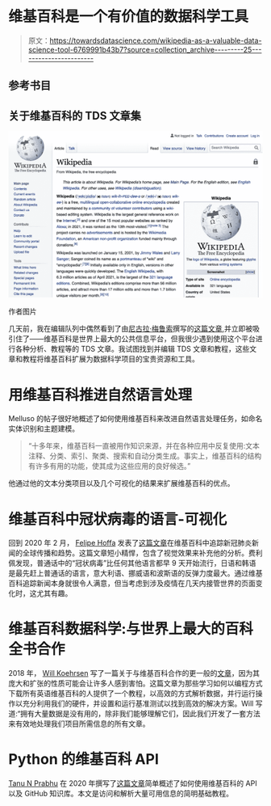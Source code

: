 # 维基百科是一个有价值的数据科学工具

> 原文：<https://towardsdatascience.com/wikipedia-as-a-valuable-data-science-tool-6769991b43b7?source=collection_archive---------25----------------------->

## 参考书目

## 关于维基百科的 TDS 文章集

![](img/9974f19ac6e8f7abfb32b8887b5a6a91.png)

作者图片

几天前，我在编辑队列中偶然看到了由[尼古拉·梅鲁索](https://medium.com/u/c332152df1b3?source=post_page-----6769991b43b7--------------------------------)撰写的[这篇文章](/boosting-natural-language-processing-with-wikipedia-b779103ba396),并立即被吸引住了——维基百科是世界上最大的公共信息平台，但我很少遇到使用这个平台进行各种分析、教程等的 TDS 文章。我试图找到并编辑 TDS 文章和教程，这些文章和教程将维基百科扩展为数据科学项目的宝贵资源和工具。

# 用维基百科推进自然语言处理

Melluso 的帖子很好地概述了如何使用维基百科来改进自然语言处理任务，如命名实体识别和主题建模。

> “十多年来，维基百科一直被用作知识来源，并在各种应用中反复使用:文本注释、分类、索引、聚类、搜索和自动分类生成。事实上，维基百科的结构有许多有用的功能，使其成为这些应用的良好候选。”

他通过他的文本分类项目以及几个可视化的结果来扩展维基百科的优点。

</boosting-natural-language-processing-with-wikipedia-b779103ba396>  

# 维基百科中冠状病毒的语言-可视化

回到 2020 年 2 月， [Felipe Hoffa](https://medium.com/u/279fe54c149a?source=post_page-----6769991b43b7--------------------------------) 发表了[这篇文章](/coronavirus-interest-inwikipedia-by-language-1b3e6562040d)在维基百科中追踪新冠肺炎新闻的全球传播和趋势。这篇文章短小精悍，包含了视觉效果来补充他的分析。费利佩发现，普通话中的“冠状病毒”比任何其他语言都早 9 天开始流行，日语和韩语是最先赶上普通话的语言，意大利语、挪威语和波斯语的反弹力度最大。通过维基百科追踪新闻本身就很令人满意，但当考虑到涉及疫情在几天内接管世界的页面变化时，这尤其有趣。

</coronavirus-interest-inwikipedia-by-language-1b3e6562040d>  

# 维基百科数据科学:与世界上最大的百科全书合作

2018 年， [Will Koehrsen](https://medium.com/u/e2f299e30cb9?source=post_page-----6769991b43b7--------------------------------) 写了一篇关于与维基百科合作的更一般的[文章](/wikipedia-data-science-working-with-the-worlds-largest-encyclopedia-c08efbac5f5c)，因为其庞大和扩张的性质可能会让许多人感到害怕。这篇文章为那些学习如何以编程方式下载所有英语维基百科的人提供了一个教程，以高效的方式解析数据，并行运行操作以充分利用我们的硬件，并设置和运行基准测试以找到高效的解决方案。Will 写道:“拥有大量数据是没有用的，除非我们能够理解它们，因此我们开发了一套方法来有效地处理我们项目所需信息的所有文章。

</wikipedia-data-science-working-with-the-worlds-largest-encyclopedia-c08efbac5f5c>  

# Python 的维基百科 API

[Tanu N Prabhu](https://medium.com/u/7edbfdf1201d?source=post_page-----6769991b43b7--------------------------------) 在 2020 年撰写了[这篇文章](/wikipedia-api-for-python-241cfae09f1c)简单概述了如何使用维基百科的 API 以及 GitHub 知识库。本文是访问和解析大量可用信息的简明基础教程。

</wikipedia-api-for-python-241cfae09f1c> 